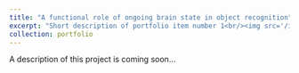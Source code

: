 ```yaml
---
title: "A functional role of ongoing brain state in object recognition"
excerpt: "Short description of portfolio item number 1<br/><img src='/images/500x300.png'>"
collection: portfolio
---
```


A description of this project is coming soon…
